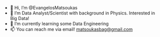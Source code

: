 - 👋 Hi, I’m @EvangelosMatsoukas
- 👀 I’m Data Analyst/Scientist with background in Physics. Interested in Big Data!
- 🌱 I’m currently learning some Data Engineering 
- 📫 You can reach me via email! matsoukasbag@gmail.com

